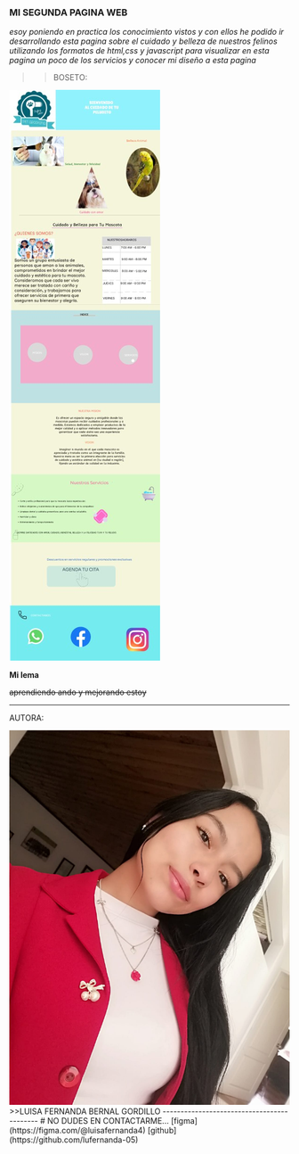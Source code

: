 ### **MI SEGUNDA PAGINA WEB**
_esoy poniendo en practica los conocimiento vistos y con ellos he podido ir desarrollando esta pagina sobre el cuidado y belleza de nuestros felinos utilizando los formatos de html,css y javascript para visualizar en esta pagina un poco de los servicios y conocer mi diseño a esta pagina_

>>BOSETO:
<img src="./assets/figma.jpg" alt="boseto pagina web"/>

__Mi lema__

~~aprendiendo ando y mejorando estoy~~
____________________________________________________
AUTORA:

<img src="./assets/fotomia.jpg" alt="autoria luisa fer"/>
>>LUISA FERNANDA BERNAL GORDILLO
-------------------------------------------
# NO DUDES EN CONTACTARME...
[figma](https://figma.com/@luisafernanda4)
[github](https://github.com/lufernanda-05)
